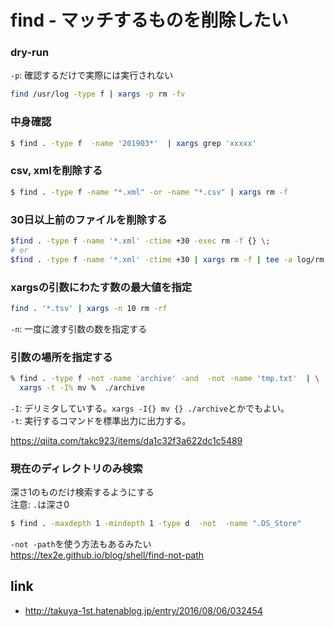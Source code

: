 # find - マッチするものを削除したい


### dry-run

`-p`: 確認するだけで実際には実行されない

```bash
find /usr/log -type f | xargs -p rm -fv
```

### 中身確認

```bash
$ find . -type f  -name '201903*'  | xargs grep 'xxxxx'
```



### csv, xmlを削除する

```bash
$ find . -type f -name "*.xml" -or -name "*.csv" | xargs rm -f
```


### 30日以上前のファイルを削除する

```bash
$find . -type f -name '*.xml' -ctime +30 -exec rm -f {} \;
# or
$find . -type f -name '*.xml' -ctime +30 | xargs rm -f | tee -a log/rm.log
```

### xargsの引数にわたす数の最大値を指定

```bash
find . '*.tsv' | xargs -n 10 rm -rf
```

`-n`: 一度に渡す引数の数を指定する


### 引数の場所を指定する 

```bash
% find . -type f -not -name 'archive' -and  -not -name 'tmp.txt'  | \
  xargs -t -I% mv %  ./archive 
```

`-I`: デリミタしていする。`xargs -I{} mv {} ./archive`とかでもよい。        
`-t`: 実行するコマンドを標準出力に出力する。    


https://qiita.com/takc923/items/da1c32f3a622dc1c5489

### 現在のディレクトリのみ検索

深さ1のものだけ検索するようにする    
注意: `.`は深さ0

```bash
$ find . -maxdepth 1 -mindepth 1 -type d  -not  -name ".DS_Store"   
```

`-not -path`を使う方法もあるみたい    
https://tex2e.github.io/blog/shell/find-not-path

## link

* http://takuya-1st.hatenablog.jp/entry/2016/08/06/032454